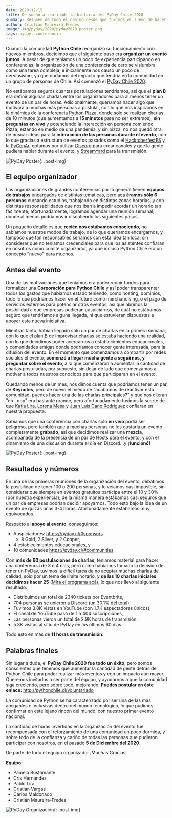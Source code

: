 ```yaml
---
date: 2020-12-15
title: De sueño a realidad: la historia del PyDay Chile 2020
summary: Resumen de todo el camino desde que tuvimos el sueño de hacer una primera conferencia nacional como Python Chile, hasta la finalización del evento.
author: Cristián Maureira-Fredes
image: img/pyday/2020/pyday2020_poster.png
tags: pyday, conferencia
---
```


Cuando la comunidad  **Python Chile** reorganizo su funcionamiento con nuevos
miembros, decidimos que el siguiente paso era **organizar
un evento juntos**. A pesar de que teníamos un poco de experiencia participando
en conferencias, la organización de una conferencia de cero se vislumbra como
una tarea compleja, e inicialmente nos causó un poco de nerviosismo, ya que
dudamos del impacto que tendría en la comunidad en un grupo de personas de
Chile. Así comenzó el [PyDay Chile 2020](https://pyday.cl).

No estábamos seguros cuantas postulaciones tendríamos, así que el **plan B** era
definir algunas charlas entre los organizadores para al menos tener un evento
de un par de horas. Adicionalmente, queríamos hacer algo que motivara a muchas
más personas a postular, con lo que nos inspiramos en la dinámica de la
conferencia [Python Pizza](https://python.pizza/), donde solo se realizan charlas de 10 minutos (que
aumentamos a **15 minutos** para no ser extremos), **sin preguntas en vivo**
y potenciando la interacción en persona comiendo Pizza; estando en medio de una
pandemia, y sin pizza, no nos quedó otra de buscar ideas para la **interacción de
las personas durante el evento**, con lo que gracias a estructura de eventos
pasados como el [HacktoberfestES](https://hacktoberfest.es.python.org/) y la [PyConAr](https://eventos.python.org.ar/events/pyconar2020/), optamos por utilizar [Discord](https://discord.gg/dTHMfJvauS) para
crear canales y que la gente pudiera hablar durante el evento,
y [StreamYard](https://streamyard.com/)
para la transmisión.

![PyDay Poster]({static}/img/pyday/2020/pyday2020_poster.png){: .post-img}

## El equipo organizador

Las organizaciones de grandes conferencias por lo general tienen **equipos de
trabajos** encargados de distintas temáticas, pero acá **éramos sólo
6 personas** cursando estudios, trabajando en distintas zonas horarias, y con
distintas responsabilidades que nos iban a impedir acordar un horario tan
fácilmente; afortunadamente, logramos agendar una reunión semanal, donde al
menos podríamos ir discutiendo los siguientes pasos.

Un pequeño detalle es que **recién nos estábamos conociendo**, no sabíamos
nuestros modos de trabajo, de lo que queríamos encargarnos, y tampoco que tan
responsables seríamos con esta idea tan loca; sin considerar que no teníamos
credenciales para que los asistentes confiaran en nosotros como comité
organizador, ya que incluso Python Chile era un concepto "nuevo" para muchos.

## Antes del evento

Una de las motivaciones que teníamos era poder reunir fondos para formalizar
una **Corporación para Python Chile** y así poder transparentar todos los
gastos que habíamos estado teniendo, como hosting, dominios, todo lo que
podríamos hacer en el futuro como merchandising, o el pago de servicios
externos para potenciar otros eventos, así que abrimos la posibilidad a que
empresas pudieran auspiciarnos, de cuál no estábamos seguro que tendríamos
alguna llegada, ni que estuvieran dispuestas a apoyar esta nueva iniciativa.

Mientras tanto, habían llegado solo un par de charlas en la primera semana, con
lo que el plan B de improvisar charlas se estaba haciendo una realidad, con lo
que decidimos poder acercarnos a establecimientos educacionales, y comunidades
amigas donde podríamos conocer gente interesada, para la difusión del evento.
En el momento que comenzamos a compartir por redes sociales el evento,
**comenzó a llegar mucha gente a seguirnos, y preguntar sobre el evento**, a lo
que comenzaron a aumentar la cantidad de charlas postuladas, por supuesto, sin
dejar de lado que comenzamos a motivar a todos nuestros conocidos para que
participaran en el evento.

Quedando menos de un mes, nos dimos cuenta que podríamos tener un par de
**Keynotes**, pero de nuevo el miedo de "acabamos de reactivar esta comunidad,
puedes hacer una de las charlas principales?" y que nos dijeran "eh...nop" era
bastante grande, pero afortunadamente tuvimos la suerte de que [Katia
Lira](https://twitter.com/lakatialira), [Lorena
Mesa](https://twitter.com/loooorenanicole) y [Juan Luis Cano
Rodriguez](https://twitter.com/poliastro_py) confiaran en nuestra propuesta.

Sabíamos que una conferencia con charlas solo **en vivo** podía ser peligroso,
pero también que a muchas personas no les gustaría un evento completamente
**grabado**, así que decidimos realizar una **mezcla**, acompañada de la
presencia de un par de Hosts para el evento, y con el dinamismo de una
discusión durante el día en Discord...y **¡funcionó!**

![PyDay Poster]({static}/img/pyday/2020/pyday2020_website.png){: .post-img}

## Resultados y números

En una de las primeras reuniones de la organización del evento, debatimos la
posibilidad de tener 100 o 200 personas, y lo veíamos casi imposible, sin
considerar que siempre en eventos gratuitos participa entre el 10 y 30% (por
nuestra experiencia); de la misma manera estábamos casi seguros que un par de
empresas podrían decidir apoyarnos. Todo esto bajo la idea de un evento de
quizás unas 3-4 horas. Afortunadamente estábamos muy equivocados.

Respecto al **apoyo al evento**, conseguimos:

 * Auspiciadores: https://pyday.cl/#sponsors
   * 8 Gold, 2 Silver, y 2 Copper,
 * 4 establecimientos educacionales, y
 * 10 comunidades https://pyday.cl/#communities

Con **más de 60 postulaciones de charlas**, teníamos material para hacer una
conferencia de 3 o 4 días, pero como habíamos tomado la decisión de tener un
PyDay, tuvimos la difícil tarea de no aceptar muchas charlas de calidad, solo
por un tema de límite horario, y **de las 10 charlas iniciales decidimos hacer
25** ([Mira el programa acá](https://pyday.cl/#schedule)), lo que nos llevó al
siguiente resultado:

 * Distribuimos un total de 2340 tickets por Eventbrite,
 * 704 personas se unieron a Discord (un 30.1% del total),
 * Tuvimos 3.8K vistas en YouTube (con 1.7K espectadores únicos),
 * El canal de YouTube pasó de 1 a 404 suscripciones,
 * Las personas vieron un total de 2.9K horas de transmisión.
 * 5.3K visitas al sitio de PyDay en los últimos 60 días

Todo esto en más de **11 horas de transmisión**.

## Palabras finales

Sin lugar a duda, el **PyDay Chile 2020 fue todo un éxito**, pero somos
conscientes que tenemos que aumentar la cantidad de gente detrás de Python
Chile para poder realizar más eventos y con un impacto aún mayor. Queremos
invitarlos a ser parte del equipo, y ayudarnos a que la comunidad siga
creciendo, pero sobre todo, mejorando. **Puedes postular en éste enlace:**
http://pythonchile.cl/voluntariado

La comunidad de Python se ha caracterizado por ser una de las más amigables
e inclusivas dentro del mundo tecnológico, lo que pudimos confirmar en este
lejano rincón del mundo, con nuestro primer evento nacional.

La cantidad de horas invertidas en la organización del evento fue recompensada
con el reforzamiento de una comunidad un poco dormida, y sobre todo de la
confianza y cariño de todas las personas que pudieron participar con nosotros,
en el pasado **5 de Diciembre del 2020**.

De parte de todo el equipo organizador ¡Muchas Gracias!

**Equipo:**

 * Pamela Bustamante
 * Cris Hernández
 * Pablo Lira
 * Cristián Vargas
 * Carlos Maldonado
 * Cristián Maureira-Fredes

![PyDay Organización]({static}/img/pyday/2020/pyday2020_org.png){: .post-img}
